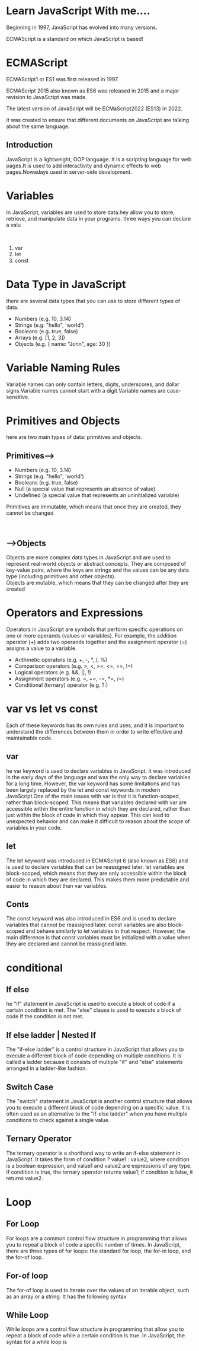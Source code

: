 

# Learn JavaScript With me....


<p>Beginning in 1997, JavaScript has evolved into many versions.</p>
<p>ECMAScript is a standard on which JavaScript is based!<p>

# ECMAScript
<P>ECMAScript1 or ES1 was first released in 1997.</P>
<P>ECMAScript 2015 also known as ES6 was released in 2015 and a major revision to JavaScript was made.</P>
<P>The latest version of JavaScript will be ECMaScript2022 (ES13) in 2022.</P>
<p>It was created to ensure that different documents on JavaScript are talking about the same language.</p>
<h2>Introduction</h2>
<P>JavaScript is a lightweight, OOP language. It is a scripting language for web pages.It is used to add interactivity and dynamic effects to web pages.Nowadays used in server-side development.</P>

# Variables
<p>In JavaScript, variables are used to store data.hey allow you to store, retrieve, and manipulate data in your programs. three ways you can declare a valu</p>
<br>
<ol>
<li>var</li>
<li>let</li>
<li>const</li>
</ol>

# Data Type in JavaScript
<p>there are several data types that you can use to store different types of data.</p>
<ul>
<li>Numbers (e.g. 10, 3.14)</li>
<li>Strings (e.g. "hello", 'world')</li>
<li>Booleans (e.g. true, false)</li>
<li>Arrays (e.g. [1, 2, 3])</li>
<li>Objects (e.g. { name: "John", age: 30 })</li>
</ul>

# Variable Naming Rules
<p>Variable names can only contain letters, digits, underscores, and dollar signs.Variable names cannot start with a digit.Variable names are case-sensitive.</p>
 
 # Primitives and Objects
 <p>here are two main types of data: primitives and objects.</p>
 <h2>Primitives--></h2>
 <ul>
    <li>Numbers (e.g. 10, 3.14)</li>
    <li>Strings (e.g. "hello", 'world')</li>
    <li>Booleans (e.g. true, false)</li>
    <li>Null (a special value that represents an absence of value)</li>
    <li>Undefined (a special value that represents an uninitialized variable)</li>
</ul>
<p>Primitives are immutable, which means that once they are created, they cannot be changed</p>

<br>
 <h2>-->Objects</h2>
    <p>Objects are more complex data types in JavaScript and are used to represent real-world objects or abstract concepts. They are composed of key-value pairs, where the keys are strings and the values can be any data type (including primitives and other objects).
    <br>
    Objects are mutable, which means that they can be changed after they are created</p>

# Operators and Expressions 
<p>Operators in JavaScript are symbols that perform specific operations on one or more operands (values or variables). For example, the addition operator (+) adds two operands together and the assignment operator (=) assigns a value to a variable.</p>
<ul>
    <li>Arithmetic operators (e.g. +, -, *, /, %)</li>
    <li>Comparison operators (e.g. >, <, >=, <=, ==, !=)</li>
    <li>Logical operators (e.g. &&, ||, !)</li>
    <li>Assignment operators (e.g. =, +=, -=, *=, /=)</li>
    <li>Conditional (ternary) operator (e.g. ?:)</li>
</ul>

# var vs let vs const
<p> Each of these keywords has its own rules and uses, and it is important to understand the differences between them in order to write effective and maintainable code.</p>
<h2>var</h2>
<p>he var keyword is used to declare variables in JavaScript. It was introduced in the early days of the language and was the only way to declare variables for a long time. However, the var keyword has some limitations and has been largely replaced by the let and const keywords in modern JavaScript.One of the main issues with var is that it is function-scoped, rather than block-scoped. This means that variables declared with var are accessible within the entire function in which they are declared, rather than just within the block of code in which they appear. This can lead to unexpected behavior and can make it difficult to reason about the scope of variables in your code.</p>
<h2>let</h2>
<p>The let keyword was introduced in ECMAScript 6 (also known as ES6) and is used to declare variables that can be reassigned later. let variables are block-scoped, which means that they are only accessible within the block of code in which they are declared. This makes them more predictable and easier to reason about than var variables.</p>
<h2>Conts</h2>
<p>The const keyword was also introduced in ES6 and is used to declare variables that cannot be reassigned later. const variables are also block-scoped and behave similarly to let variables in that respect. However, the main difference is that const variables must be initialized with a value when they are declared and cannot be reassigned later.</p>

# conditional
<h2>If else</h2>
<p>he "if" statement in JavaScript is used to execute a block of code if a certain condition is met. The "else" clause is used to execute a block of code if the condition is not met.</p>
<h2>If else ladder | Nested If</h2>
<p>The "if-else ladder" is a control structure in JavaScript that allows you to execute a different block of code depending on multiple conditions. It is called a ladder because it consists of multiple "if" and "else" statements arranged in a ladder-like fashion.</p>
<h2>Switch Case</h2>
<p>The "switch" statement in JavaScript is another control structure that allows you to execute a different block of code depending on a specific value. It is often used as an alternative to the "if-else ladder" when you have multiple conditions to check against a single value.</p>
<h2>Ternary Operator</h2>
<p>The ternary operator is a shorthand way to write an if-else statement in JavaScript. It takes the form of condition ? value1 : value2, where condition is a boolean expression, and value1 and value2 are expressions of any type. If condition is true, the ternary operator returns value1; if condition is false, it returns value2.</p>

# Loop

<h2>For Loop</h2>
<p>For loops are a common control flow structure in programming that allows you to repeat a block of code a specific number of times. In JavaScript, there are three types of for loops: the standard for loop, the for-in loop, and the for-of loop.</p>
<h2>For-of loop</h2>
<p>The for-of loop is used to iterate over the values of an iterable object, such as an array or a string. It has the following syntax</p>
<h2>While Loop</h2>
<p>While loops are a control flow structure in programming that allow you to repeat a block of code while a certain condition is true. In JavaScript, the syntax for a while loop is</p>

